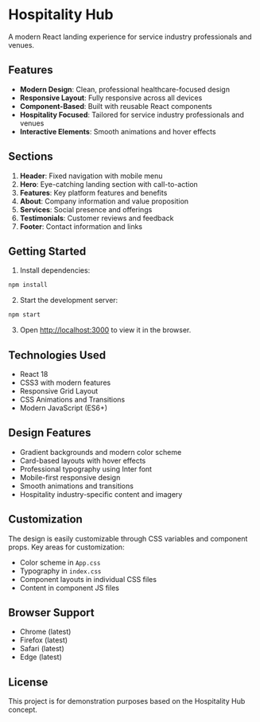# Hospitality Hub

A modern React landing experience for service industry professionals and venues.

## Features

- **Modern Design**: Clean, professional healthcare-focused design
- **Responsive Layout**: Fully responsive across all devices
- **Component-Based**: Built with reusable React components
- **Hospitality Focused**: Tailored for service industry professionals and venues
- **Interactive Elements**: Smooth animations and hover effects

## Sections

1. **Header**: Fixed navigation with mobile menu
2. **Hero**: Eye-catching landing section with call-to-action
3. **Features**: Key platform features and benefits
4. **About**: Company information and value proposition
5. **Services**: Social presence and offerings
6. **Testimonials**: Customer reviews and feedback
7. **Footer**: Contact information and links

## Getting Started

1. Install dependencies:

```bash
npm install
```

2. Start the development server:

```bash
npm start
```

3. Open [http://localhost:3000](http://localhost:3000) to view it in the browser.

## Technologies Used

- React 18
- CSS3 with modern features
- Responsive Grid Layout
- CSS Animations and Transitions
- Modern JavaScript (ES6+)

## Design Features

- Gradient backgrounds and modern color scheme
- Card-based layouts with hover effects
- Professional typography using Inter font
- Mobile-first responsive design
- Smooth animations and transitions
- Hospitality industry-specific content and imagery

## Customization

The design is easily customizable through CSS variables and component props. Key areas for customization:

- Color scheme in `App.css`
- Typography in `index.css`
- Component layouts in individual CSS files
- Content in component JS files

## Browser Support

- Chrome (latest)
- Firefox (latest)
- Safari (latest)
- Edge (latest)

## License

This project is for demonstration purposes based on the Hospitality Hub concept.
